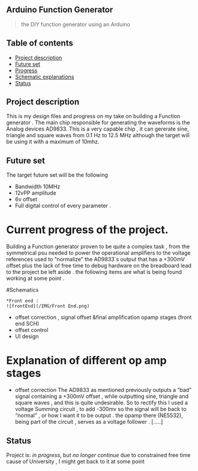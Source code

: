 ## Arduino Function Generator 
>the DIY function generator using an Arduino



## Table of contents
* [Project description](#Project-description)
* [Future set ](#Future-set)
* [Progress ](#current-progress-of-the-project.)
* [Schematic explanations](#EXPLANATION-OF-DIFFERENT-OP-AMP-STAGES)
* [Status](#Status)


## Project description 
This is my design files and progress on my take on building a Function generator . The main chip responsible for generating the waveforms is the Analog devices AD9833. This is a very capable chip  , it can gererate sine, triangle and square waves from 0.1 Hz to 12.5 MHz although the target will  be using it with a maximum of 10mhz.


## Future set 
The target future set will be the following 
* Bandwidth 10MHz
* 12vPP amplitude 
* 6v offset
* Full digital control of every parameter . 


# Current progress of the project. 
Building a Function generator proven to be quite a complex task , from the symmetrical psu needed to power the operational amplifiers to the voltage references used  to “normalize” the AD9833`s output that has a +300mV offset plus the lack of free time to debug hardware on the breadboard lead to the project be left aside . the following items are what is being found working at some point . 

#Schematics 

    *Front end : 
    ![frontEnd](/IMG/Front End.png)


* offset correction , signal offset &final amplification opamp stages (front end SCH) 
* offset control 
* UI design 
#  Explanation of different op amp stages 

* offset correction 
The AD9833 as mentioned previously outputs a “bad” signal containing a +300mV offset , while outputting sine,  triangle and square waves , and this is quite undesirable. So to rectify this I used a voltage Summing circuit , to add -300mv so the signal will be back to “normal” , or how I want it to be output . the opamp there (NE5532), being part of the circuit , serves as a voltage follower . 
[…..] 


## Status
Project is: _in progress_,  but  _no longer continue_  due to constrained free time cause of University , I might get back to it at some point
